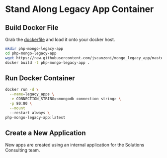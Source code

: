 # Stand Along Legacy App Container

## Build Docker File

Grab the [dockerfile](includes/dockerfile) and load it onto your docker host.

```sh
mkdir php-mongo-legacy-app
cd php-mongo-legacy-app
wget https://raw.githubusercontent.com/jscanzoni/mongo_legacy_app/master/includes/dockerfile
docker build -t php-mongo-legacy-app .
```

## Run Docker Container

```sh
docker run -d \
  --name=legacy_apps \
  -e CONNECTION_STRING=<mongodb connection string> \
  -p 80:80 \
  --mount 
  --restart always \
php-mongo-legacy-app:latest 
```

## Create a New Application

New apps are created using an internal application for the Solutions Consulting team.
